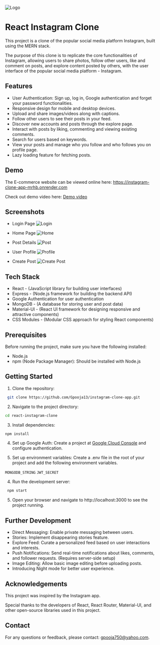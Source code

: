 


![Logo](https://res.cloudinary.com/cloudtrial/image/upload/v1705078914/rvaqu4tqxajhmkbcnta8.ico)

# React Instagram Clone 

This project is a clone of the popular social media platform Instagram, built using the MERN stack.

The purpose of this clone is to replicate the core functionalities of Instagram, allowing users to share photos, follow other users, like and comment on posts, and explore content posted by others, with the user interface of the popular social media platform - Instagram.

## Features

- User Authentication: Sign up, log in, Google authentication and forget your password functionalities.
- Responsive design for mobile and desktop devices.
- Upload and share images/videos along with captions.
- Follow other users to see their posts in your feed.
- Discover new accounts and posts through the explore page.
- Interact with posts by liking, commenting and viewing existing comments.
- Search for users based on keywords.
- View your posts and manage who you follow and who follows you on profile page.
- Lazy loading feature for fetching posts.

## Demo

The E-commerce website can be viewed online here:
https://instagram-clone-app-mrhb.onrender.com

Check out demo video here: [Demo video](https://res.cloudinary.com/cloudtrial/video/upload/v1715411745/InShot_20240510_180418462_ve5ro8.mp4)


## Screenshots

- Login Page
![Login](https://res.cloudinary.com/cloudtrial/image/upload/v1715067745/Screenshot_209_qun4un.png)

- Home Page
![Home](https://res.cloudinary.com/cloudtrial/image/upload/v1715067746/Screenshot_210_t97s3r.png)

- Post Details
![Post](https://res.cloudinary.com/cloudtrial/image/upload/v1715067749/Screenshot_215_coor37.png)

- User Profile
![Profile](https://res.cloudinary.com/cloudtrial/image/upload/v1715067750/Screenshot_221_pyocbi.png)

- Create Post
![Create Post](https://res.cloudinary.com/cloudtrial/image/upload/v1715067746/Screenshot_216_cpdqds.png)

## Tech Stack

- React - (JavaScript library for building user interfaces)
- Express - (Node.js framework for building the backend API)
- Google Authentication for user authentication
- MongoDB - (A database for storing user and post data)
- Material-UI - (React UI framework for designing responsive and attractive components)
- CSS Modules - (Modular CSS approach for styling React components)

## Prerequisites

Before running the project, make sure you have the following installed:

- Node.js
- npm (Node Package Manager): Should be installed with Node.js
## Getting Started

1. Clone the repository: 
```bash
 git clone https://github.com/Gpooja13/instagram-clone-app.git
```

2. Navigate to the project directory:
```bash
cd react-instagram-clone
```

3. Install dependencies: 
```bash
npm install
```
4. Set up Google Auth: Create a project at [Google Cloud Console](https://console.cloud.google.com) and configure authentication.

3. Set up environment variables: Create a .env file in the root of your project and add the following environment variables.

`MONGODB_STRING`
`JWT_SECRET`

4. Run the development server: 
```bash
 npm start
```

5. Open your browser and navigate to http://localhost:3000 to see the project running.

## Further Development

- Direct Messaging: Enable private messaging between users.
- Stories: Implement disappearing stories feature.
- Explore Feed: Curate a personalized feed based on user interactions and interests.
- Push Notifications: Send real-time notifications about likes, comments, and follower requests. (Requires server-side setup)
- Image Editing: Allow basic image editing before uploading posts.
- Introducing Night mode for better user experience.

## Acknowledgements

This project was inspired by the Instagram app.

Special thanks to the developers of React, React Router, Material-UI, and other open-source libraries used in this project.


## Contact

For any questions or feedback, please contact: gpooja750@yahoo.com.

